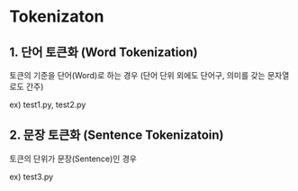 # Tokenizaton

## 1. 단어 토큰화 (Word Tokenization)

토큰의 기준을 단어(Word)로 하는 경우 (단어 단위 외에도 단어구, 의미를 갖는 문자열로도 간주)

ex) test1.py, test2.py

## 2. 문장 토큰화 (Sentence Tokenizatoin)

토큰의 단위가 문장(Sentence)인 경우

ex) test3.py